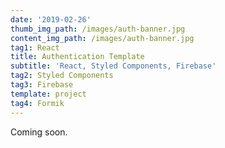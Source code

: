 ```yaml
---
date: '2019-02-26'
thumb_img_path: /images/auth-banner.jpg
content_img_path: /images/auth-banner.jpg
tag1: React
title: Authentication Template
subtitle: 'React, Styled Components, Firebase'
tag2: Styled Components
tag3: Firebase
template: project
tag4: Formik
---
```


Coming soon.
